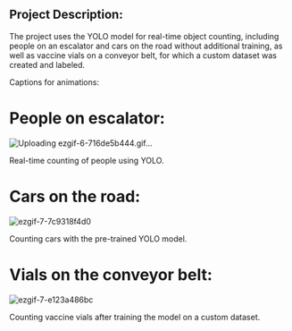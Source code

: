 
## Project Description:
The project uses the YOLO model for real-time object counting, including people on an escalator and cars on the road without additional training, as well as vaccine vials on a conveyor belt, for which a custom dataset was created and labeled.

Captions for animations:

# People on escalator: 

![Uploading ezgif-6-716de5b444.gif…]()

Real-time counting of people using YOLO.

# Cars on the road: 

![ezgif-7-7c9318f4d0](https://github.com/styxx216/CV/assets/38997882/41cadb65-813b-46f8-9ffa-ebdfac15eee8)

Counting cars with the pre-trained YOLO model.

# Vials on the conveyor belt:

![ezgif-7-e123a486bc](https://github.com/styxx216/CV/assets/38997882/66d31241-6039-4dc8-9f0a-5243cffee294)

Counting vaccine vials after training the model on a custom dataset.
